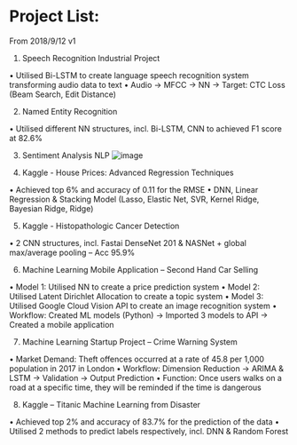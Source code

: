 # Project List:
From 2018/9/12 v1


1. Speech Recognition Industrial Project 

•	Utilised Bi-LSTM to create language speech recognition system transforming audio data to text
•	Audio → MFCC → NN → Target: CTC Loss (Beam Search, Edit Distance)


2. Named Entity Recognition

•	Utilised different NN structures, incl. Bi-LSTM, CNN to achieved F1 score at 82.6%

3. Sentiment Analysis NLP
![image](https://github.com/ccalvin97/kaggle2/blob/master/NLP_sentiment%20classification/poster.gif)

4. Kaggle - House Prices: Advanced Regression Techniques 

•	Achieved top 6% and accuracy of 0.11 for the RMSE
•	DNN, Linear Regression & Stacking Model (Lasso, Elastic Net, SVR, Kernel Ridge, Bayesian Ridge, Ridge) 

5. Kaggle - Histopathologic Cancer Detection

•	2 CNN structures, incl. Fastai DenseNet 201 & NASNet + global max/average pooling – Acc 95.9%

6. Machine Learning Mobile Application – Second Hand Car Selling

•	Model 1: Utilised NN to create a price prediction system
•	Model 2: Utilised Latent Dirichlet Allocation to create a topic system
•	Model 3: Utilised Google Cloud Vision API to create an image recognition system
•	Workflow: Created ML models (Python) → Imported 3 models to API → Created a mobile application

7. Machine Learning Startup Project – Crime Warning System 

•	Market Demand: Theft offences occurred at a rate of 45.8 per 1,000 population in 2017 in London 
•	Workflow: Dimension Reduction → ARIMA & LSTM → Validation → Output Prediction
•	Function: Once users walks on a road at a specific time, they will be reminded if the time is dangerous

8. Kaggle – Titanic Machine Learning from Disaster 

•	Achieved top 2% and accuracy of 83.7% for the prediction of the data
•	Utilised 2 methods to predict labels respectively, incl. DNN & Random Forest
